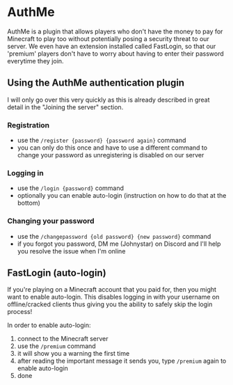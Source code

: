 # AuthMe

AuthMe is a plugin that allows players who don't have the money to pay for Minecraft to play too without potentially posing a security threat to our server. We even have an extension installed called FastLogin, so that our 'premium' players don't have to worry about having to enter their password everytime they join.

## Using the AuthMe authentication plugin

I will only go over this very quickly as this is already described in great detail in the "Joining the server" section.

### Registration

- use the ``/register {password} {password again}`` command
- you can only do this once and have to use a different command to change your password as unregistering is disabled on our server

### Logging in

- use the ``/login {password}`` command
- optionally you can enable auto-login (instruction on how to do that at the bottom)

### Changing your password

- use the ``/changepassword {old password} {new password}`` command
- if you forgot you password, DM me (Johnystar) on Discord and I'll help you resolve the issue when I'm online

## FastLogin (auto-login)

If you're playing on a Minecraft account that you paid for, then you might want to enable auto-login. This disables logging in with your username on offline/cracked clients thus giving you the ability to safely skip the login process!

In order to enable auto-login:

1. connect to the Minecraft server
2. use the ``/premium`` command
3. it will show you a warning the first time
4. after reading the important message it sends you, type ``/premium`` again to enable auto-login
5. done
